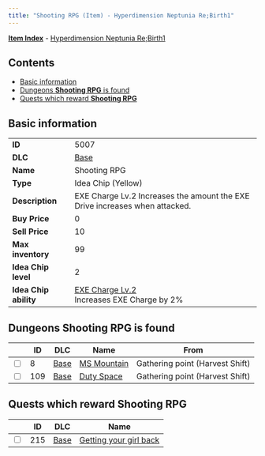 ```yaml
---
title: "Shooting RPG (Item) - Hyperdimension Neptunia Re;Birth1"
---
```


[**Item Index**](/neptunia/rb1/item/index.html) - [Hyperdimension Neptunia Re;Birth1](/neptunia/rb1)

## Contents

- [Basic information](#basic-information)
- [Dungeons **Shooting RPG** is found](#dungeons-shooting-rpg-is-found)
- [Quests which reward **Shooting RPG**](#quests-which-reward-shooting-rpg)

## Basic information

|   |   |
| -- | -- |
| **ID** | 5007 |
| **DLC** | [Base](/neptunia/rb1/dlc/1-base.html) |
| **Name** | Shooting RPG |
| **Type** | Idea Chip (Yellow) |
| **Description** | EXE Charge Lv.2 Increases the amount the EXE Drive increases when attacked. |
| **Buy Price** | 0 |
| **Sell Price** | 10 |
| **Max inventory** | 99 |
| **Idea Chip level** | 2 |
| **Idea Chip ability** | [EXE Charge Lv.2](/neptunia/rb1/ability/1-9506-exe-charge-lv-2.html)<br />Increases EXE Charge by 2% |

## Dungeons **Shooting RPG** is found

|    | ID | DLC | Name | From |
| -- | -- | --- | ---- | ---- |
| <input type="checkbox" id="rb1-dungeon-1-8" class="trackbox" /> | 8 | [Base](/neptunia/rb1/dlc/1-base.html) | [MS Mountain](/neptunia/rb1/dungeon/1-8-ms-mountain.html) | Gathering point (Harvest Shift) |
| <input type="checkbox" id="rb1-dungeon-1-109" class="trackbox" /> | 109 | [Base](/neptunia/rb1/dlc/1-base.html) | [Duty Space](/neptunia/rb1/dungeon/1-109-duty-space.html) | Gathering point (Harvest Shift) |

## Quests which reward **Shooting RPG**

|    | ID | DLC | Name |
| -- | -- | --- | ---- |
| <input type="checkbox" id="rb1-quest-1-215" class="trackbox" /> | 215 | [Base](/neptunia/rb1/dlc/1-base.html) | [Getting your girl back](/neptunia/rb1/quest/1-215-getting-your-girl-back.html) |